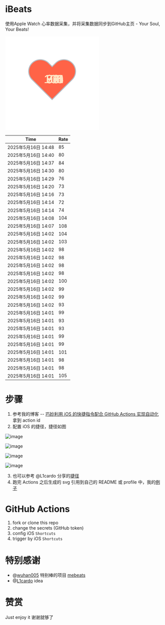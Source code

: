 # iBeats
使用Apple Watch 心率数据采集，并将采集数据同步到GitHub主页 - Your Soul, Your Beats!

![](./files/heart.svg)

<!--START_SECTION:my_heart_rate-->
| Time | Rate | 
 | ---- | ---- | 
| 2025年5月16日 14:48 | 85 |
| 2025年5月16日 14:40 | 80 |
| 2025年5月16日 14:37 | 84 |
| 2025年5月16日 14:30 | 80 |
| 2025年5月16日 14:29 | 76 |
| 2025年5月16日 14:20 | 73 |
| 2025年5月16日 14:16 | 73 |
| 2025年5月16日 14:14 | 72 |
| 2025年5月16日 14:14 | 74 |
| 2025年5月16日 14:08 | 104 |
| 2025年5月16日 14:07 | 108 |
| 2025年5月16日 14:02 | 104 |
| 2025年5月16日 14:02 | 103 |
| 2025年5月16日 14:02 | 98 |
| 2025年5月16日 14:02 | 98 |
| 2025年5月16日 14:02 | 98 |
| 2025年5月16日 14:02 | 98 |
| 2025年5月16日 14:02 | 100 |
| 2025年5月16日 14:02 | 99 |
| 2025年5月16日 14:02 | 99 |
| 2025年5月16日 14:02 | 93 |
| 2025年5月16日 14:01 | 99 |
| 2025年5月16日 14:01 | 93 |
| 2025年5月16日 14:01 | 93 |
| 2025年5月16日 14:01 | 99 |
| 2025年5月16日 14:01 | 99 |
| 2025年5月16日 14:01 | 101 |
| 2025年5月16日 14:01 | 98 |
| 2025年5月16日 14:01 | 98 |
| 2025年5月16日 14:01 | 105 |

<!--END_SECTION:my_heart_rate-->

# 步骤
1. 参考我的博客 -- [巧妙利用 iOS 的快捷指令配合 GitHub Actions 实现自动化](https://github.com/yihong0618/gitblog/issues/198) 拿到 action id
2. 配置 iOS 的捷径，捷径如图

![image](https://user-images.githubusercontent.com/15976103/122154218-0db0b480-ce97-11eb-93bb-5aec07c558dc.png)

![image](https://user-images.githubusercontent.com/15976103/122154236-186b4980-ce97-11eb-8e4b-70551a0391ae.png)

![image](https://user-images.githubusercontent.com/15976103/122154268-2d47dd00-ce97-11eb-902e-3acf292265a9.png)

![image](https://user-images.githubusercontent.com/15976103/122174055-fa144680-ceb4-11eb-9be2-3eb83cd516f7.png)

3. 也可以参考 @L1cardo 分享的[捷径](https://www.icloud.com/shortcuts/6ab6047b459c41ad822ad6b94b1c03d4)
4. 跑完 Actions 之后生成的 svg 引用到自己的 README 或 profile 中，我的[例子](https://github.com/yihong0618) 

# GitHub Actions

1. fork or clone this repo
2. change the secrets (GitHub token)
3. config iOS `Shortcuts` 
4. trigger by iOS `Shortcuts`

# 特别感谢
- @[wuhan005](https://github.com/wuhan005) 特别棒的项目 [mebeats](https://github.com/wuhan005/mebeats)
- @[L1cardo](https://github.com/L1cardo) idea

# 赞赏
Just enjoy it
谢谢就够了
